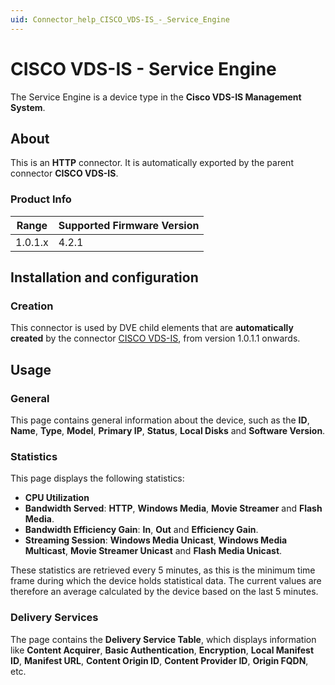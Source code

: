 ```yaml
---
uid: Connector_help_CISCO_VDS-IS_-_Service_Engine
---
```


# CISCO VDS-IS - Service Engine

The Service Engine is a device type in the **Cisco VDS-IS Management System**.

## About

This is an **HTTP** connector. It is automatically exported by the parent connector **CISCO VDS-IS**.

### Product Info

| Range | Supported Firmware Version |
|------------------|-----------------------------|
| 1.0.1.x          | 4.2.1                       |

## Installation and configuration

### Creation

This connector is used by DVE child elements that are **automatically created** by the connector [CISCO VDS-IS](xref:Connector_help_CISCO_VDS-IS), from version 1.0.1.1 onwards.

## Usage

### General

This page contains general information about the device, such as the **ID**, **Name**, **Type**, **Model**, **Primary IP**, **Status**, **Local Disks** and **Software Version**.

### Statistics

This page displays the following statistics:

- **CPU Utilization**
- **Bandwidth Served**: **HTTP**, **Windows Media**, **Movie Streamer** and **Flash Media**.
- **Bandwidth Efficiency Gain**: **In**, **Out** and **Efficiency Gain**.
- **Streaming Session**: **Windows Media Unicast**, **Windows Media Multicast**, **Movie Streamer Unicast** and **Flash Media Unicast**.

These statistics are retrieved every 5 minutes, as this is the minimum time frame during which the device holds statistical data. The current values are therefore an average calculated by the device based on the last 5 minutes.

### Delivery Services

The page contains the **Delivery Service Table**, which displays information like **Content Acquirer**, **Basic Authentication**, **Encryption**, **Local Manifest ID**, **Manifest URL**, **Content Origin ID**, **Content Provider ID**, **Origin FQDN**, etc.
